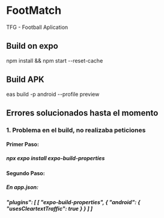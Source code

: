 # FootMatch
TFG - Football Aplication

## Build on expo
npm install && npm start --reset-cache

## Build APK
eas build -p android --profile preview

## Errores solucionados hasta el momento
### 1. Problema en el build, no realizaba peticiones
#### Primer Paso: 
##### npx expo install expo-build-properties
#### Segundo Paso: 
##### En app.json:
##### "plugins": [ [ "expo-build-properties", { "android": { "usesCleartextTraffic": true } } ] ]